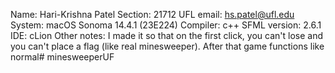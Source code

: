 Name: Hari-Krishna Patel
Section: 21712
UFL email: hs.patel@ufl.edu
System: macOS Sonoma 14.4.1 (23E224)
Compiler: c++
SFML version: 2.6.1
IDE: cLion
Other notes: I made it so that on the first click, 
you can't lose and you can't place a flag (like real minesweeper).
After that game functions like normal# minesweeperUF
